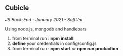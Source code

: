 ## Cubicle
_JS Back-End - January 2021 - SoftUni_

Using node.js, mongodb and handlebars

1. from terminal run : **npm install**
2. **define** your credentials in config/config.js
3. from terminal run : **npm start** _or_ **npm run production**
